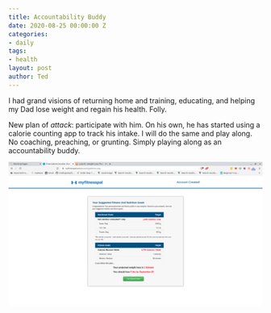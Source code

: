 ```yaml
---
title: Accountability Buddy
date: 2020-08-25 00:00:00 Z
categories:
- daily
tags:
- health
layout: post
author: Ted
---
```


I had grand visions of returning home and training, educating, and helping my Dad lose weight and regain his health. Folly.

New plan of _attack_: participate with him. On his own, he has started using a calorie counting app to track his intake. I will do the same and play along. No coaching, preaching, or grunting. Simply playing along as an accountability buddy.

![My Fitness Pal Suggestions](/assets/images/myfitnesspal-suggestions.png)
